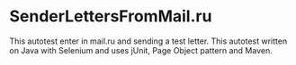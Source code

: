 # SenderLettersFromMail.ru
This autotest enter in mail.ru and sending a test letter.
This autotest written on Java with Selenium and uses jUnit, Page Object pattern and Maven.
